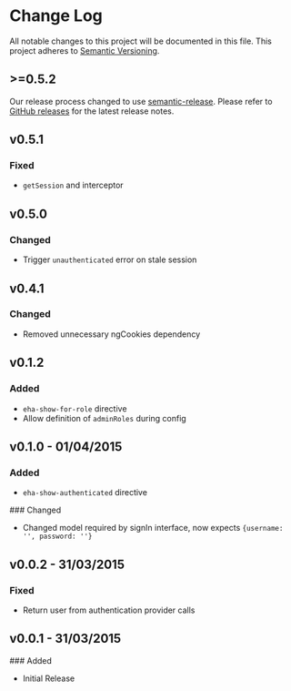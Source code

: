 # Change Log
All notable changes to this project will be documented in this file.
This project adheres to [Semantic Versioning](http://semver.org/).

## >=0.5.2

Our release process changed to use [semantic-release][]. Please refer to [GitHub releases][] for the latest release notes.

[semantic-release]: https://github.com/semantic-release/semantic-release
[github releases]: https://github.com/eHealthAfrica/angular-eha.couchdb-auth/releases

## v0.5.1

### Fixed
- `getSession` and interceptor

## v0.5.0

### Changed
- Trigger `unauthenticated` error on stale session

## v0.4.1

### Changed
- Removed unnecessary  ngCookies dependency

## v0.1.2

### Added 
- `eha-show-for-role` directive
- Allow definition of `adminRoles` during config

## v0.1.0 - 01/04/2015

### Added
- `eha-show-authenticated` directive

### Changed
- Changed model required by signIn interface, now expects `{username: '', password: ''}`

## v0.0.2 - 31/03/2015

### Fixed
- Return user from authentication provider calls

## v0.0.1 - 31/03/2015

### Added
- Initial Release
